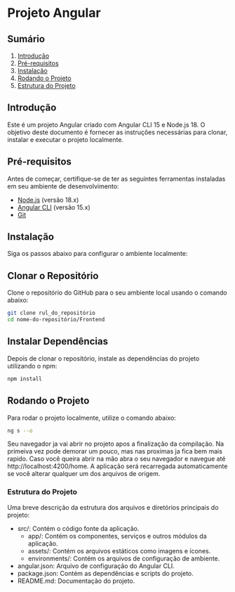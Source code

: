 # Projeto Angular

## Sumário
1. [Introdução](#introdução)
2. [Pré-requisitos](#pré-requisitos)
3. [Instalação](#instalação)
4. [Rodando o Projeto](#rodando-o-projeto)
5. [Estrutura do Projeto](#estrutura-do-projeto)

## Introdução

Este é um projeto Angular criado com Angular CLI 15 e Node.js 18. O objetivo deste documento é fornecer as instruções necessárias para clonar, instalar e executar o projeto localmente.

## Pré-requisitos

Antes de começar, certifique-se de ter as seguintes ferramentas instaladas em seu ambiente de desenvolvimento:

- [Node.js](https://nodejs.org/) (versão 18.x)
- [Angular CLI](https://angular.io/cli) (versão 15.x)
- [Git](https://git-scm.com/)

## Instalação

Siga os passos abaixo para configurar o ambiente localmente:

## Clonar o Repositório

Clone o repositório do GitHub para o seu ambiente local usando o comando abaixo:

```bash
git clone rul_do_repositório
cd nome-do-repositório/Frontend
```

## Instalar Dependências

Depois de clonar o repositório, instale as dependências do projeto utilizando o npm:

```bash
npm install
```

## Rodando o Projeto

Para rodar o projeto localmente, utilize o comando abaixo:

```bash
ng s --o
```

Seu navegador ja vai abrir no projeto apos a finalização da compilação. Na primeiva vez pode demorar um pouco, mas nas proximas ja fica bem mais rapido. Caso você queira abrir na mão abra o seu navegador e navegue até http://localhost:4200/home. A aplicação será recarregada automaticamente se você alterar qualquer um dos arquivos de origem.

### Estrutura do Projeto

Uma breve descrição da estrutura dos arquivos e diretórios principais do projeto:

- src/: Contém o código fonte da aplicação.
  - app/: Contém os componentes, serviços e outros módulos da aplicação.
  - assets/: Contém os arquivos estáticos como imagens e ícones.
  - environments/: Contém os arquivos de configuração de ambiente.
- angular.json: Arquivo de configuração do Angular CLI.
- package.json: Contém as dependências e scripts do projeto.
- README.md: Documentação do projeto.
